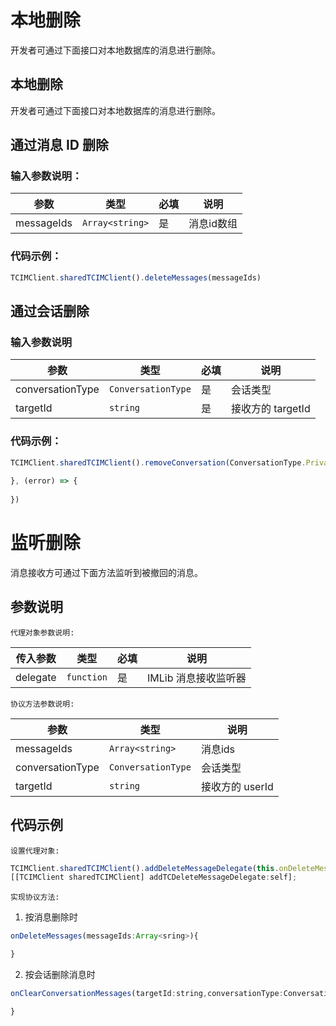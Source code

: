 # 本地删除

开发者可通过下面接口对本地数据库的消息进行删除。

## 本地删除

开发者可通过下面接口对本地数据库的消息进行删除。

## 通过消息 ID 删除

### 输入参数说明：

| 参数 | 类型 | 必填 | 说明 |
| - | - | - | - |
| messageIds | `Array<string>` | 是 | 消息id数组 |

### 代码示例：

```js
TCIMClient.sharedTCIMClient().deleteMessages(messageIds)
```

## 通过会话删除

### 输入参数说明

| 参数 | 类型 | 必填 | 说明 |
| - | - | - | - |
| conversationType | `ConversationType` | 是 | 会话类型 |
| targetId | `string` | 是 | 接收方的 targetId |

### 代码示例：

```js
TCIMClient.sharedTCIMClient().removeConversation(ConversationType.Private,"targetId", () => {
    
}, (error) => {
    
})
```

# 监听删除

消息接收方可通过下面方法监听到被撤回的消息。

## 参数说明

`代理对象参数说明:`

| 传入参数 | 类型 | 必填 | 说明 |
| - | - | - | - |
| delegate | `function` | 是 | IMLib 消息接收监听器 |

`协议方法参数说明:`

| 参数 | 类型 | 说明 |
| - | - | - |
| messageIds | `Array<string>` | 消息ids |
| conversationType | `ConversationType` |会话类型 |
| targetId | `string` | 接收方的 userId |

## 代码示例

`设置代理对象:`

```js
TCIMClient.sharedTCIMClient().addDeleteMessageDelegate(this.onDeleteMessages)
[[TCIMClient sharedTCIMClient] addTCDeleteMessageDelegate:self];
```

`实现协议方法:`

1. 按消息删除时

```js
onDeleteMessages(messageIds:Array<sring>){

}
```

2. 按会话删除消息时

```js
onClearConversationMessages(targetId:string,conversationType:ConversationType){

}
```